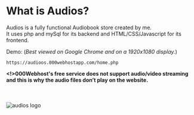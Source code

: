 # What is Audios?
Audios is a fully functional Audiobook store created by me.
<br>
It uses php and mySql for its backend and HTML/CSS/Javascript for its frontend.

Demo:                           (<i>Best viewed on Google Chrome and on a 1920x1080 display.</i>)
```
https://audioos.000webhostapp.com/home.php
```
<b><!>000Webhost's free service does not support audio/video streaming and this is why the audio files don’t play on the website. </b>
<br>
<br>
<br>
<br>
![audios logo](https://user-images.githubusercontent.com/69627509/193104326-f2a02e39-dc30-41b6-a7df-9a83c3fdab5f.png)
